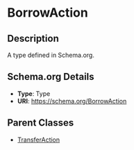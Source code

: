 # BorrowAction

## Description
A type defined in Schema.org.

## Schema.org Details
- **Type**: Type
- **URI**: https://schema.org/BorrowAction

## Parent Classes
- [TransferAction](../TransferAction.md)

